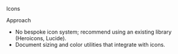 Icons

Approach
- No bespoke icon system; recommend using an existing library (Heroicons, Lucide).
- Document sizing and color utilities that integrate with icons.

